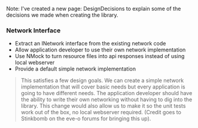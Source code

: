 Note: I've created a new page: DesignDecisions to explain some of the decisions we made when creating the library.

### Network Interface ###
  * Extract an INetwork interface from the existing network code
  * Allow application developer to use their own network implementation
  * Use NMock to turn resource files into api responses instead of using local webserver
  * Provide a default simple network implementation

> This satisfies a few design goals. We can create a simple network implementation that will cover basic needs but every application is going to have different needs. The application developer should have the ability to write their own networking without having to dig into the library. This change would also allow us to make it so the unit tests work out of the box, no local webserver required. (Credit goes to Stinkbomb on the eve-o forums for bringing this up).